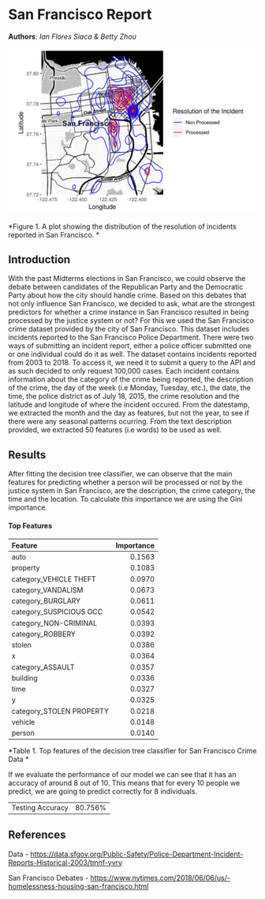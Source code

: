 San Francisco Report
================

**Authors**: *Ian Flores Siaca & Betty Zhou*

![](../results/figures/SF_crime.png)

*Figure 1. A plot showing the distribution of the resolution of incidents reported in San Francisco. *

Introduction
------------

With the past Midterms elections in San Francisco, we could observe the debate between candidates of the Republican Party and the Democratic Party about how the city should handle crime. Based on this debates that not only influence San Francisco, we decided to ask, what are the strongest predictors for whether a crime instance in San Francisco resulted in being processed by the justice system or not? For this we used the San Francisco crime dataset provided by the city of San Francisco. This dataset includes incidents reported to the San Francisco Police Department. There were two ways of submitting an incident report, either a police officer submitted one or one individual could do it as well. The dataset contains incidents reported from 2003 to 2018. To access it, we need it to submit a query to the API and as such decided to only request 100,000 cases. Each incident contains information about the category of the crime being reported, the description of the crime, the day of the week (i.e Monday, Tuesday, etc.), the date, the time, the police district as of July 18, 2015, the crime resolution and the latitude and longitude of where the incident occured. From the datestamp, we extracted the month and the day as features, but not the year, to see if there were any seasonal patterns ocurring. From the text description provided, we extracted 50 features (i.e words) to be used as well.

Results
-------

After fitting the decision tree classifier, we can observe that the main features for predicting whether a person will be processed or not by the justice system in San Francisco, are the description, the crime category, the time and the location. To calculate this importance we are using the Gini importance.

#### Top Features

| Feature                   |  Importance|
|:--------------------------|-----------:|
| auto                      |      0.1563|
| property                  |      0.1083|
| category\_VEHICLE THEFT   |      0.0970|
| category\_VANDALISM       |      0.0673|
| category\_BURGLARY        |      0.0611|
| category\_SUSPICIOUS OCC  |      0.0542|
| category\_NON-CRIMINAL    |      0.0393|
| category\_ROBBERY         |      0.0392|
| stolen                    |      0.0386|
| x                         |      0.0364|
| category\_ASSAULT         |      0.0357|
| building                  |      0.0336|
| time                      |      0.0327|
| y                         |      0.0325|
| category\_STOLEN PROPERTY |      0.0218|
| vehicle                   |      0.0148|
| person                    |      0.0140|

*Table 1. Top features of the decision tree classifier for San Francisco Crime Data *

If we evaluate the performance of our model we can see that it has an accuracy of around 8 out of 10. This means that for every 10 people we predict, we are going to predict correctly for 8 individuals.

|                  |         |
|:-----------------|--------:|
| Testing Accuracy |  80.756%|

References
----------

Data - <https://data.sfgov.org/Public-Safety/Police-Department-Incident-Reports-Historical-2003/tmnf-yvry>

San Francisco Debates - <https://www.nytimes.com/2018/06/06/us/-homelessness-housing-san-francisco.html>
